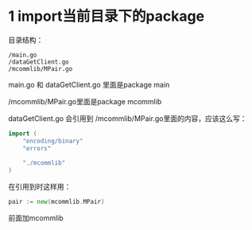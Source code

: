 # 1 import当前目录下的package

目录结构：

```
/main.go
/dataGetClient.go
/mcommlib/MPair.go
```

main.go 和 dataGetClient.go 里面是package main

/mcommlib/MPair.go里面是package mcommlib

dataGetClient.go 会引用到 /mcommlib/MPair.go里面的内容，应该这么写：

```go
import (
	"encoding/binary"
	"errors"
 
	"./mcommlib"
)
```

在引用到时这样用：

```Go
pair := new(mcommlib.MPair)
```

前面加mcommlib